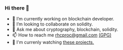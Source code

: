 ### Hi there 👋

- 🔭 I’m currently working on blockchain developer.
- 👯 I’m looking to collaborate on solidity.
- 💬 Ask me about cryptography, blockchain, solidity.
- 📫 How to reach me rhcproc@gmail.com [(GPG)](https://github.com/rhcproc/rhcproc/blob/main/pubkey.asc)
- 🔭 I'm currenly watching [these projects.](https://github.com/stars/rhcproc/lists/todo)
 
